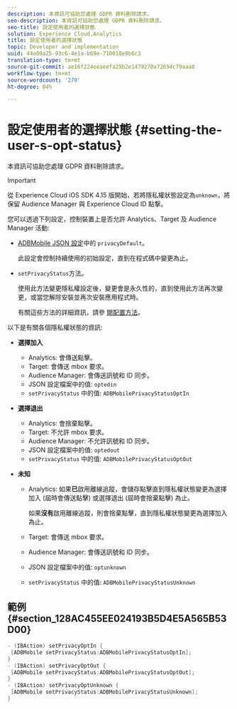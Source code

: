 ```yaml
---
description: 本資訊可協助您處理 GDPR 資料刪除請求。
seo-description: 本資訊可協助您處理 GDPR 資料刪除請求。
seo-title: 設定使用者的選擇狀態
solution: Experience Cloud,Analytics
title: 設定使用者的選擇狀態
topic: Developer and implementation
uuid: 44a09a25-93c6-4e1a-b69e-710018e8b6c3
translation-type: tm+mt
source-git-commit: ae16f224eeaeefa29b2e1479270a72694c79aaa0
workflow-type: tm+mt
source-wordcount: '270'
ht-degree: 84%

---
```



# 設定使用者的選擇狀態 {#setting-the-user-s-opt-status}

本資訊可協助您處理 GDPR 資料刪除請求。

>[!IMPORTANT]
>
>從 Experience Cloud iOS SDK 4.15 版開始，若將隱私權狀態設定為`unknown`，將保留 Audience Manager 與 Experience Cloud ID 點撃。

您可以透過下列設定，控制裝置上是否允許 Analytics、Target 及 Audience Manager 活動:

* [ADBMobile JSON 設定](/help/ios/configuration/json-config/json-config.md)中的 `privacyDefault`。

   此設定會控制持續使用的初始設定，直到在程式碼中變更為止。

* `setPrivacyStatus`方法。

   使用此方法變更隱私權設定後，變更會是永久性的，直到使用此方法再次變更，或當您解除安裝並再次安裝應用程式時。

   有關這些方法的詳細資訊，請參 [閱配置方法](/help/ios/configuration/json-config/json-config.md)。

以下是有關各個隱私權狀態的資訊:

* **選擇加入**

   * Analytics: 會傳送點擊。
   * Target: 會傳送 mbox 要求。
   * Audience Manager: 會傳送訊號和 ID 同步。
   * JSON 設定檔案中的值: `optedin`
   * `setPrivacyStatus` 中的值: `ADBMobilePrivacyStatusOptIn`

* **選擇退出**

   * Analytics: 會捨棄點擊。
   * Target: 不允許 mbox 要求。
   * Audience Manager: 不允許訊號和 ID 同步。
   * JSON 設定檔案中的值: `optedout`
   * `setPrivacyStatus` 中的值: `ADBMobilePrivacyStatusOptOut`

* **未知**

   * Analytics: 如果&#x200B;**已**&#x200B;啟用離線追蹤，會儲存點擊直到隱私權狀態變更為選擇加入 (屆時會傳送點擊) 或選擇退出 (屆時會捨棄點擊) 為止。

      如果&#x200B;**沒有**&#x200B;啟用離線追蹤，則會捨棄點擊，直到隱私權狀態變更為選擇加入為止。

   * Target: 會傳送 mbox 要求。
   * Audience Manager: 會傳送訊號和 ID 同步。
   * JSON 設定檔案中的值: `optunknown`
   * `setPrivacyStatus` 中的值: `ADBMobilePrivacyStatusUnknown`

## 範例 {#section_128AC455EE024193B5D4E5A565B53D00}

```objective-c
- (IBAction) setPrivacyOptIn { 
 [ADBMobile setPrivacyStatus:ADBMobilePrivacyStatusOptIn]; 
} 
- (IBAction) setPrivacyOptOut { 
 [ADBMobile setPrivacyStatus:ADBMobilePrivacyStatusOptOut]; 
} 
- (IBAction) setPrivacyOptUnknown { 
 [ADBMobile setPrivacyStatus:ADBMobilePrivacyStatusUnknown]; 
}
```

